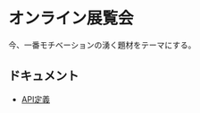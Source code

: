 # オンライン展覧会

今、一番モチベーションの湧く題材をテーマにする。

## ドキュメント

- [API定義](https://redocly.github.io/redoc/?url=https://raw.githubusercontent.com/dokurin/exhibition/master/api/openapi.yaml)
